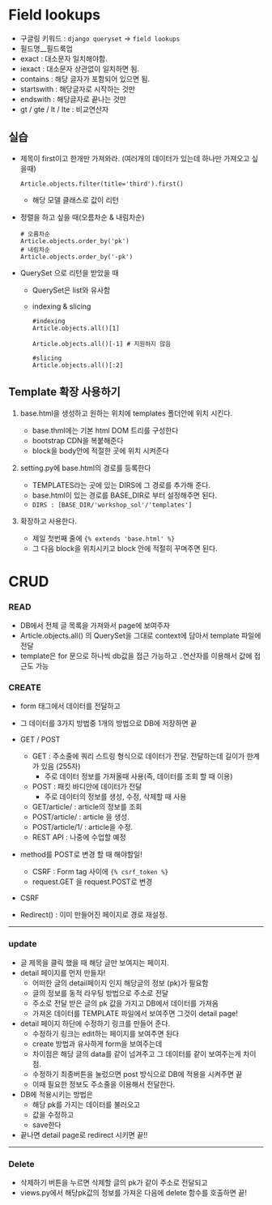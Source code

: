 # Field lookups

* 구글링 키워드 : `django queryset` -> `field lookups`
* 필드명__필드룩업
* exact : 대소문자 일치해야함.
* iexact : 대소문자 상관없이 일치하면 됨.
* contains : 해당 글자가 포함되어 있으면 됨.
* startswith : 해당글자로 시작하는 것만
* endswith : 해당글자로 끝나는 것만
* gt / gte / lt / lte : 비교연산자 



## 실습

* 제목이 first이고 한개만 가져와라. (여러개의 데이터가 있는데 하나만 가져오고 싶을때)

  ```
  Article.objects.filter(title='third').first()
  ```

  * 해당 모델 클래스로 값이 리턴



* 정렬을 하고 싶을 때(오름차순 & 내림차순)

  ```
  # 오름차순
  Article.objects.order_by('pk')
  # 내림차순
  Article.objects.order_by('-pk')
  ```

* QuerySet 으로 리턴을 받았을 때

  * QuerySet은 list와 유사함

  * indexing & slicing

    ```
    #indexing
    Article.objects.all()[1]
    
    Article.objects.all()[-1] # 지원하지 않음
    
    #slicing
    Article.objects.all()[:2]
    ```

    

## Template 확장 사용하기

1. base.html을 생성하고 원하는 위치에 templates 폴더안에 위치 시킨다.
   * base.thml에는 기본 html DOM 트리를 구성한다
   * bootstrap CDN을 복붙해준다
   * block을 body안에 적절한 곳에 위치 시켜준다
2. setting.py에 base.html의 경로를 등록한다
   * TEMPLATES라는 곳에 있는 DIRS에 그 경로를 추가해 준다.
   * base.html이 있는 경로를 BASE_DIR로 부터 설정해주면 된다.
   * `DIRS : [BASE_DIR/'workshop_sol'/'templates']`

3. 확장하고 사용한다. 
   * 제일 첫번째 줄에 `{% extends 'base.html' %}`
   * 그 다음 block을 위치시키고 block 안에 적절히 꾸며주면 된다.





# CRUD

### READ

* DB에서 전체 글 목록을 가져와서  page에 보여주자
* Article.objects.all() 의 QuerySet을 그대로 context에 담아서 template 파일에 전달
* template은 for 문으로 하나씩 db값을 접근 가능하고 `.`연산자를 이용해서 값에 접근도 가능



### CREATE

* form 태그에서 데이터를 전달하고 
* 그 데이터를 3가지 방법중 1개의 방법으로 DB에 저장하면 끝
* GET / POST
  * GET : 주소줄에 쿼리 스트링 형식으로 데이터가 전달. 전달하는데 길이가 한계가 있음 (255자)
    * 주로 데이터 정보를 가져올때 사용(즉, 데이터를 조회 할 때 이용)
  * POST :  패킷 바디안에 데이터가 전달
    * 주로 데이터의 정보를 생성, 수정, 삭제할 때 사용
  * GET/article/ : article의 정보를 조회
  * POST/article/ : article 을 생성.
  * POST/article/1/ : article을 수정.
  * REST API : 나중에 수업할 예정

* method를 POST로 변경 할 때 해야할일!
  * CSRF : Form tag 사이에 `{% csrf_token %}`
  * request.GET 을 request.POST로 변경



* CSRF
* Redirect() : 이미 만들어진 페이지로 경로 재설정.



----

### update

* 글 제목을 클릭 했을 때 해당 글만 보여지는 페이지.
* detail 페이지를 먼저 만들자!
  * 어떠한 글의 detail페이지 인지 해당글의 정보 (pk)가 필요함
  * 글의 정보를 동적 라우팅 방법으로 주소로 전달
  * 주소로 전달 받은 글의 pk 값을 가지고 DB에서 데이터를 가져옴
  * 가져온 데이터를 TEMPLATE 파일에서 보여주면 그것이 detail page!
* detail 페이지 하단에 수정하기 링크를 만들어 준다. 
  * 수정하기 링크는 edit하는 페이지를 보여주면 된다 
  * create 방법과 유사하게 form을 보여주는데
  * 차이점은 해당 글의 data를 같이 넘겨주고 그 데이터를 같이 보여주는게 차이점.
  * 수정하기 최종버튼을 눌렀으면 post 방식으로 DB에 적용을 시켜주면 끝
  * 이때 필요한 정보도 주소줄을 이용해서 전달한다. 
* DB에 적용시키는 방법은
  * 해당  pk를 가지는 데이터를 불러오고
  * 값을 수정하고
  * save한다
* 끝나면 detail page로 redirect 시키면 끝!!







------

### Delete

* 삭제하기 버튼을 누르면 삭제할 글의 pk가 같이 주소로 전달되고
* views.py에서 해당pk값의 정보를 가져온 다음에 delete 함수를 호출하면 끝!